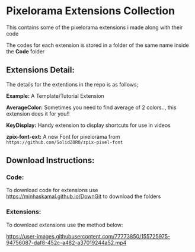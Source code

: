 # Pixelorama Extensions Collection
This contains some of the pixelorama extensions i made along with their code <p>
The codes for each extension is stored in a folder of the same name inside the **Code** folder

## Extensions Detail:
The details for the extentions in the repo is as follows; <p>
**Example:** A Template/Tutorial Extension<p>
**AverageColor:** Sometimes you need to find average of 2 colors.., this extension does it for you!!<p>
**KeyDisplay:** Handy extension to display shortcuts for use in videos<p>
**zpix-font-ext:** A new Font for pixelorama from `https://github.com/SolidZORO/zpix-pixel-font`

## Download Instructions:

### Code:

To download code for extensions use https://minhaskamal.github.io/DownGit to download the folders

### Extensions:

To download extensions use the method below:

https://user-images.githubusercontent.com/77773850/155725975-94756087-daf8-452c-a482-a37019244a52.mp4
